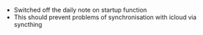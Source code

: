 - Switched off the daily note on startup function
- This should prevent problems of synchronisation with icloud via syncthing 
